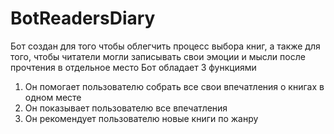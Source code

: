 # BotReadersDiary

Бот создан для того чтобы облегчить процесс выбора книг, а также для того, чтобы читатели могли записывать свои эмоции и мысли после прочтения в отдельное место
Бот обладает 3 функциями
1) Он помогает пользователю собрать все свои впечатления о книгах в одном месте
2) Он показывает пользователю все впечатления
3) Он рекомендует пользователю новые книги по жанру

